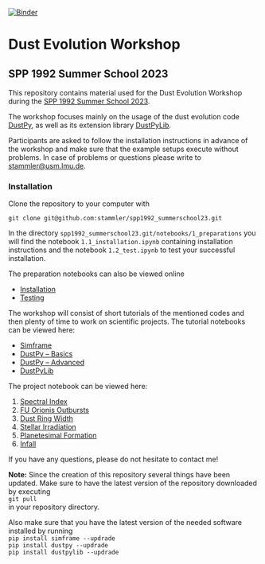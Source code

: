 [![Binder](https://mybinder.org/badge_logo.svg)](https://mybinder.org/v2/gh/stammler/spp1992_summerschool23/HEAD)

# Dust Evolution Workshop
## SPP 1992 Summer School 2023

This repository contains material used for the Dust Evolution Workshop during the [SPP 1992 Summer School 2023](https://www-astro.physik.tu-berlin.de/exoplanet-diversity/spp-1992-summer-school-2023/).

The workshop focuses mainly on the usage of the dust evolution code [DustPy](https://stammler.github.io/dustpy/), as well as its extension library [DustPyLib](https://dustpylib.readthedocs.io/en/latest/).

Participants are asked to follow the installation instructions in advance of the workshop and make sure that the example setups execute without problems. In case of problems or questions please write to [stammler@usm.lmu.de](mailto:stammler@usm.lmu.de).

### Installation

Clone the repository to your computer with

`git clone git@github.com:stammler/spp1992_summerschool23.git`

In the directory `spp1992_summerschool23.git/notebooks/1_preparations` you will find the notebook `1.1_installation.ipynb` containing installation instructions and the notebook `1.2_test.ipynb` to test your successful installation.

The preparation notebooks can also be viewed online

* [Installation](https://github.com/stammler/spp1992_summerschool23/blob/main/notebooks/1_preparations/1.1_installation.ipynb)
* [Testing](https://github.com/stammler/spp1992_summerschool23/blob/main/notebooks/1_preparations/1.2_test.ipynb)

The workshop will consist of short tutorials of the mentioned codes and then plenty of time to work on scientific projects. The tutorial notebooks can be viewed here:

* [Simframe](https://github.com/stammler/spp1992_summerschool23/blob/main/notebooks/2_tutorials/2.1_simframe.ipynb)
* [DustPy – Basics](https://github.com/stammler/spp1992_summerschool23/blob/main/notebooks/2_tutorials/2.2_dustpy_basics.ipynb)
* [DustPy – Advanced](https://github.com/stammler/spp1992_summerschool23/blob/main/notebooks/2_tutorials/2.3_dustpy_advanced.ipynb)
* [DustPyLib](https://github.com/stammler/spp1992_summerschool23/blob/main/notebooks/2_tutorials/2.4_dustpylib.ipynb)

The project notebook can be viewed here:

1. [Spectral Index](https://github.com/stammler/spp1992_summerschool23/blob/main/notebooks/3_projects/3.1_spectral_index.ipynb)
2. [FU Orionis Outbursts](https://github.com/stammler/spp1992_summerschool23/blob/main/notebooks/3_projects/3.2_fu_orionis.ipynb)
3. [Dust Ring Width](https://github.com/stammler/spp1992_summerschool23/blob/main/notebooks/3_projects/3.3_ring_width.ipynb)
4. [Stellar Irradiation](https://github.com/stammler/spp1992_summerschool23/blob/main/notebooks/3_projects/3.4_irradiation.ipynb)
5. [Planetesimal Formation](https://github.com/stammler/spp1992_summerschool23/blob/main/notebooks/3_projects/3.5_planetesimal_formation.ipynb)
6. [Infall](https://github.com/stammler/spp1992_summerschool23/blob/main/notebooks/3_projects/3.6_infall.ipynb)

If you have any questions, please do not hesitate to contact me!

**Note:** Since the creation of this repository several things have been updated. Make sure to have the latest version of the repository downloaded by executing  
`git pull`  
in your repository directory.

Also make sure that you have the latest version of the needed software installed by running  
`pip install simframe --updrade`  
`pip install dustpy --updrade`  
`pip install dustpylib --updrade`  